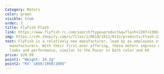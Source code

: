 ```yaml
---
Category: Motors
color: green
visible: true
order: 3
title: FlyFish Flash
link: https://www.flyfish-rc.com/search?type=product&q=flash+2207+2306+motor&filter.v.price.gte=20&filter.v.price.lte=22
img: https://cdn.shopify.com/s/files/1/0618/1811/0132/products/Flash-2207-Motor-Combo-8.jpg?v=1663837730
text: FlyFish is a relatively new manufacturer, lead by ex-employees of larger
  manufacturers. With their first-ever offering, these motors impress with both
  looks and performance, similar to the Pacer in both color and KV
price: $20.99
point1: "Weight: 34.2g"
point2: "KV: 1850/1950/2005"
---
```


